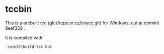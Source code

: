 # tccbin

This is a prebuilt tcc (git://repo.or.cz/tinycc.git) for Windows, cut at commit 9eef339 .

It is compiled with:
```shell 
.\win32\build-tcc.bat
```
